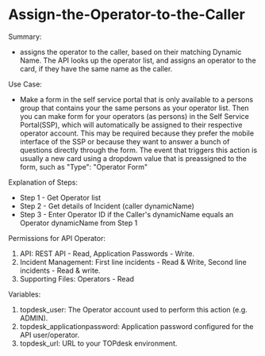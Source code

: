 # Assign-the-Operator-to-the-Caller

Summary:
- assigns the operator to the caller, based on their matching Dynamic Name. The API looks up the operator list, and assigns an operator to the card, if they have the same name as the caller.

Use Case:
- Make a form in the self service portal that is only available to a persons group that contains your the same persons as your operator list. Then you can make form for your operators (as persons) in the Self Service Portal(SSP), which will automatically be assigned to their respective operator account. This may be required because they prefer the mobile interface of the SSP or because they want to answer a bunch of questions directly through the form. The event that triggers this action is usually a new card using a dropdown value that is preassigned to the form, such as "Type": "Operator Form"
  
Explanation of Steps:
- Step 1 - Get Operator list
- Step 2 - Get details of Incident (caller dynamicName)
- Step 3 - Enter Operator ID if the Caller's dynamicName equals an Operator dynamicName from Step 1

Permissions for API Operator:
1) API:  REST API - Read,  Application Passwords - Write.
2) Incident Management: First line incidents - Read & Write, Second line incidents - Read & write.
3) Supporting Files:  Operators - Read

Variables:

1) topdesk_user: The Operator account used to perform this action (e.g. ADMIN).
2) topdesk_applicationpassword: Application password configured for the API user/operator.
3) topdesk_url: URL to your TOPdesk environment.
